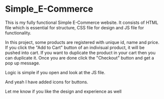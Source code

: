 # Simple_E-Commerce
This is my fully functional Simple E-Commerce website. It consists of HTML file which is essential for structure, CSS file for design and JS file for functionality.

In this project, some products are registered with unique id, name and price.
If you click the "Add to Cart" button of an indivisual product, it will be pushed into cart.
If you want to duplicate the product in your cart then you can duplicate it.
Once you are done click the "Checkout" button and get a pop up message.

Logic is simple if you open and look at the JS file.

And yeah I have added icons for buttons.

Let me know if you like the design and experience as well

